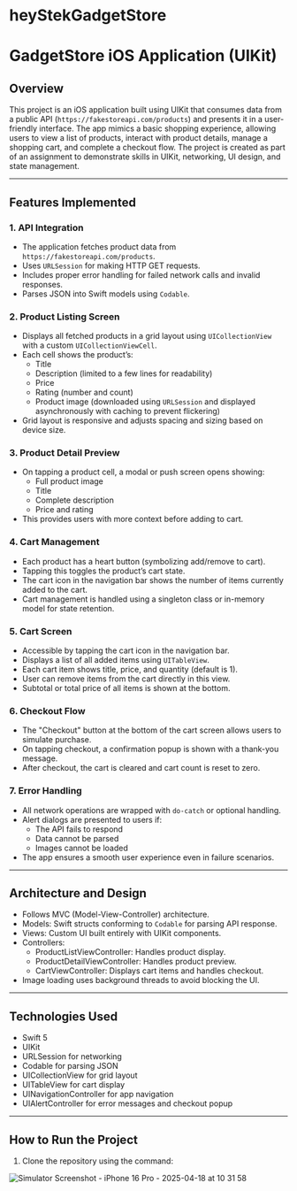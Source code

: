 # heyStekGadgetStore

# GadgetStore iOS Application (UIKit)

## Overview

This project is an iOS application built using UIKit that consumes data from a public API (`https://fakestoreapi.com/products`) and presents it in a user-friendly interface. The app mimics a basic shopping experience, allowing users to view a list of products, interact with product details, manage a shopping cart, and complete a checkout flow. The project is created as part of an assignment to demonstrate skills in UIKit, networking, UI design, and state management.

---

## Features Implemented

### 1. API Integration

- The application fetches product data from `https://fakestoreapi.com/products`.
- Uses `URLSession` for making HTTP GET requests.
- Includes proper error handling for failed network calls and invalid responses.
- Parses JSON into Swift models using `Codable`.

### 2. Product Listing Screen

- Displays all fetched products in a grid layout using `UICollectionView` with a custom `UICollectionViewCell`.
- Each cell shows the product’s:
  - Title
  - Description (limited to a few lines for readability)
  - Price
  - Rating (number and count)
  - Product image (downloaded using `URLSession` and displayed asynchronously with caching to prevent flickering)
- Grid layout is responsive and adjusts spacing and sizing based on device size.

### 3. Product Detail Preview

- On tapping a product cell, a modal or push screen opens showing:
  - Full product image
  - Title
  - Complete description
  - Price and rating
- This provides users with more context before adding to cart.

### 4. Cart Management

- Each product has a heart button (symbolizing add/remove to cart).
- Tapping this toggles the product’s cart state.
- The cart icon in the navigation bar shows the number of items currently added to the cart.
- Cart management is handled using a singleton class or in-memory model for state retention.

### 5. Cart Screen

- Accessible by tapping the cart icon in the navigation bar.
- Displays a list of all added items using `UITableView`.
- Each cart item shows title, price, and quantity (default is 1).
- User can remove items from the cart directly in this view.
- Subtotal or total price of all items is shown at the bottom.

### 6. Checkout Flow

- The "Checkout" button at the bottom of the cart screen allows users to simulate purchase.
- On tapping checkout, a confirmation popup is shown with a thank-you message.
- After checkout, the cart is cleared and cart count is reset to zero.

### 7. Error Handling

- All network operations are wrapped with `do-catch` or optional handling.
- Alert dialogs are presented to users if:
  - The API fails to respond
  - Data cannot be parsed
  - Images cannot be loaded
- The app ensures a smooth user experience even in failure scenarios.

---

## Architecture and Design

- Follows MVC (Model-View-Controller) architecture.
- Models: Swift structs conforming to `Codable` for parsing API response.
- Views: Custom UI built entirely with UIKit components.
- Controllers:
  - ProductListViewController: Handles product display.
  - ProductDetailViewController: Handles product preview.
  - CartViewController: Displays cart items and handles checkout.
- Image loading uses background threads to avoid blocking the UI.

---

## Technologies Used

- Swift 5
- UIKit
- URLSession for networking
- Codable for parsing JSON
- UICollectionView for grid layout
- UITableView for cart display
- UINavigationController for app navigation
- UIAlertController for error messages and checkout popup

---

## How to Run the Project

1. Clone the repository using the command:



![Simulator Screenshot - iPhone 16 Pro - 2025-04-18 at 10 31 58](https://github.com/user-attachments/assets/44f45541-01ee-4ec3-b4ea-bd9bec14af13)

